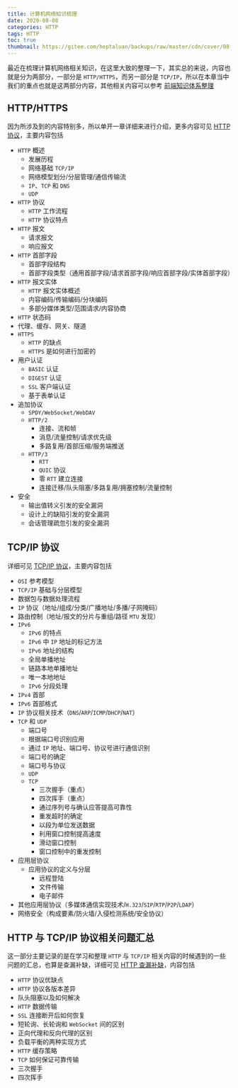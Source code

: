 ```yaml
---
title: 计算机网络知识梳理
date: 2020-08-08
categories: HTTP
tags: HTTP
toc: true
thumbnail: https://gitee.com/heptaluan/backups/raw/master/cdn/cover/08.jpg
---
```


最近在梳理计算机网络相关知识，在这里大致的整理一下，其实总的来说，内容也就是分为两部分，一部分是 `HTTP/HTTPS`，而另一部分是 `TCP/IP`，所以在本章当中我们的重点也就是这两部分内容，其他相关内容可以参考 [前端知识体系整理](https://heptaluan.github.io/target/)

<!--more-->


## HTTP/HTTPS

因为所涉及到的内容特别多，所以单开一章详细来进行介绍，更多内容可见 [HTTP 协议](https://heptaluan.github.io/2020/09/01/HTTP/10/)，主要内容包括

* `HTTP` 概述
  * 发展历程
  * 网络基础 `TCP/IP`
  * 网络模型划分/分层管理/通信传输流
  * `IP`、`TCP` 和 `DNS`
  * `UDP`
* `HTTP` 协议
  * `HTTP` 工作流程
  * `HTTP` 协议特点
* `HTTP` 报文
  * 请求报文
  * 响应报文
* `HTTP` 首部字段
  * 首部字段结构
  * 首部字段类型（通用首部字段/请求首部字段/响应首部字段/实体首部字段）
* `HTTP` 报文实体
  * `HTTP` 报文实体概述
  * 内容编码/传输编码/分块编码
  * 多部分媒体类型/范围请求/内容协商
* `HTTP` 状态码
* 代理、缓存、网关、隧道
* `HTTPS`
  * `HTTP` 的缺点
  * `HTTPS` 是如何进行加密的
* 用户认证
  * `BASIC` 认证
  * `DIGEST` 认证
  * `SSL` 客户端认证
  * 基于表单认证
* 追加协议
  * `SPDY/WebSocket/WebDAV`
  * `HTTP/2`
    * 连接、流和帧
    * 消息/流量控制/请求优先级
    * 多路复用/首部压缩/服务端推送
  * `HTTP/3`
    * `RTT`
    * `QUIC` 协议
    * 零 `RTT` 建立连接
    * 连接迁移/队头阻塞/多路复用/拥塞控制/流量控制
* 安全
  * 输出值转义引发的安全漏洞
  * 设计上的缺陷引发的安全漏洞
  * 会话管理疏忽引发的安全漏洞



## TCP/IP 协议

详细可见 [TCP/IP 协议](https://heptaluan.github.io/2020/09/20/HTTP/14/)，主要内容包括

* `OSI` 参考模型
* `TCP/IP` 基础与分层模型
* 数据包与数据处理流程
* `IP` 协议（地址/组成/分类/广播地址/多播/子网掩码）
* 路由控制（地址/报文的分片与重组/路径 `MTU` 发现）
* `IPv6`
  * `IPv6` 的特点
  * `IPv6` 中 `IP` 地址的标记方法
  * `IPv6` 地址的结构
  * 全局单播地址
  * 链路本地单播地址
  * 唯一本地地址
  * `IPv6` 分段处理
* `IPv4` 首部
* `IPv6` 首部格式
* `IP` 协议相关技术（`DNS`/`ARP`/`ICMP`/`DHCP`/`NAT`）
* `TCP` 和 `UDP`
  * 端口号
  * 根据端口号识别应用
  * 通过 `IP` 地址、端口号、协议号进行通信识别
  * 端口号的确定
  * 端口号与协议
  * `UDP`
  * `TCP`
    * 三次握手（重点）
    * 四次挥手（重点）
    * 通过序列号与确认应答提高可靠性
    * 重发超时的确定
    * 以段为单位发送数据
    * 利用窗口控制提高速度
    * 滑动窗口控制
    * 窗口控制中的重发控制
* 应用层协议
  * 应用协议的定义与分层
    * 远程登陆
    * 文件传输
    * 电子邮件
* 其他应用层协议（多媒体通信实现技术/`H.323`/`SIP`/`RTP`/`P2P`/`LDAP`）
* 网络安全（构成要素/防火墙/入侵检测系统/安全协议）





## HTTP 与 TCP/IP 协议相关问题汇总

这一部分主要记录的是在学习和整理 `HTTP` 与 `TCP/IP` 相关内容的时候遇到的一些问题的汇总，也算是查漏补缺，详细可见 [HTTP 查漏补缺](http://localhost:4000/2020/09/19/HTTP/13/)，内容包括

* `HTTP` 协议优缺点
* `HTTP` 协议各版本差异
* 队头阻塞以及如何解决
* `HTTP` 数据传输
* `SSL` 连接断开后如何恢复
* 短轮询、长轮询和 `WebSocket` 间的区别
* 正向代理和反向代理的区别
* 负载平衡的两种实现方式
* `HTTP` 缓存策略
* `TCP` 如何保证可靠传输
* 三次握手
* 四次挥手